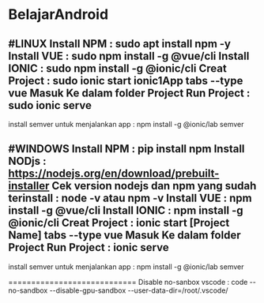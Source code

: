 # BelajarAndroid

#LINUX
Install NPM : sudo apt install npm -y  
Install VUE : sudo npm install -g @vue/cli 
Install IONIC : sudo npm install -g @ionic/cli 
Creat Project : sudo ionic start ionic1App tabs --type vue
Masuk Ke dalam folder Project
Run Project : sudo ionic serve  
------------------------------
install semver untuk menjalankan app : npm install -g @ionic/lab semver

#WINDOWS
Install NPM : pip install npm
Install NODjs : https://nodejs.org/en/download/prebuilt-installer
Cek version nodejs dan npm yang sudah terinstall : node -v atau npm -v
Install VUE : npm install -g @vue/cli 
Install IONIC : npm install -g @ionic/cli 
Creat Project : ionic start [Project Name] tabs --type vue
Masuk Ke dalam folder Project
Run Project : ionic serve  
------------------------------
install semver untuk menjalankan app : npm install -g @ionic/lab semver

============================
Disable no-sanbox vscode : code --no-sandbox --disable-gpu-sandbox --user-data-dir=/root/.vscode/